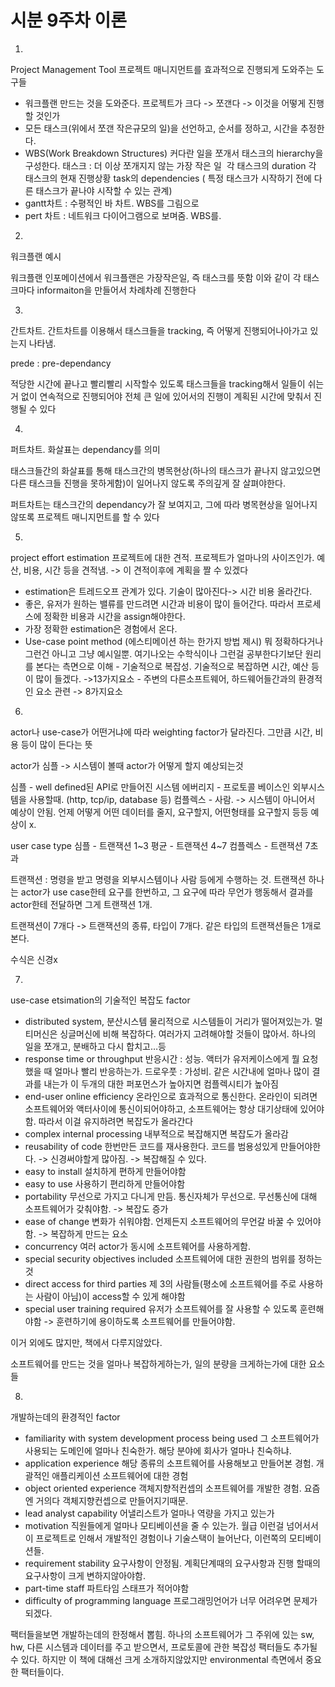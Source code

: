 # 시분 9주차 이론

1)
Project Management Tool
프로젝트 매니지먼트를 효과적으로 진행되게 도와주는 도구들

- 워크플랜 만드는 것을 도와준다. 프로젝트가 크다 -> 쪼갠다 -> 이것을 어떻게 진행할 것인가
- 모든 태스크(위에서 쪼갠 작은규모의 일)을 선언하고, 순서를 정하고, 시간을 추정한다.
- WBS(Work Breakdown Structures) 커다란 일을 쪼개서 태스크의 hierarchy을 구성한다. 태스크 : 더 이상 쪼개지지 않는 가장 작은 일  각 태스크의 duration 각 태스크의 현재 진행상황 task의 dependencies ( 특정 태스크가 시작하기 전에 다른 태스크가 끝나야 시작할 수 있는 관계)
- gantt차트 : 수평적인 바 차트. WBS를 그림으로
- pert 차트 : 네트워크 다이어그램으로 보며줌. WBS를.

2)
워크플랜 예시

워크플랜 인포메이션에서 워크플랜은 가장작은일, 즉 태스크를 뜻함
이와 같이 각 태스크마다 informaiton을 만들어서 차례차례 진행한다

3)
간트차트.
간트차트를 이용해서 태스크들을 tracking, 즉 어떻게 진행되어나아가고 있는지 나타냄.

prede : pre-dependancy

적당한 시간에 끝나고 빨리빨리 시작할수 있도록 태스크들을 tracking해서
일들이 쉬는거 없이 연속적으로 진행되어야 전체 큰 일에 있어서의 진행이 계획된 시간에 맞춰서 진행될 수 있다

4)
퍼트차트.
화살표는 dependancy를 의미

태스크들간의 화살표를 통해 태스크간의 병목현상(하나의 태스크가 끝나지 않고있으면 다른 태스크들 진행을 못하게함)이 일어나지 않도록
주의깊게 잘 살펴야한다.

퍼트차트는 태스크간의 dependancy가 잘 보여지고, 그에 따라 병목현상을 일어나지 않또록 프로젝트 매니지먼트를 할 수 있다

5)
project effort estimation
프로젝트에 대한 견적. 
프로젝트가 얼마나의 사이즈인가. 예산, 비용, 시간 등을 견적냄.
-> 이 견적이후에 계획을 짤 수 있겠다

- estimation은 트레드오프 관계가 있다. 기술이 많아진다-> 시간 비용 올라간다.
- 좋은, 유저가 원하는 밸류를 만드려면 시간과 비용이 많이 들어간다. 따라서 프로세스에 정확한 비용과 시간을 assign해야한다.
- 가장 정확한 estimation은 경험에서 온다.
- Use-case point method (에스티메이션 하는 한가지 방법 제시) 뭐 정확하다거나 그런건 아니고 그냥 예시일뿐. 여기나오는 수학식이나 그런걸 공부한다기보단 원리를 본다는 측면으로 이해 - 기술적으로 복잡성. 기술적으로 복잡하면 시간, 예산 등이 많이 들겠다. ->13가지요소 - 주변의 다른소프트웨어, 하드웨어들간과의 환경적인 요소 관련 -> 8가지요소  

6)
actor나 use-case가 어떤거냐에 따라 weighting factor가 달라진다. 그만큼 시간, 비용 등이 많이 든다는 뜻

actor가 심플 -> 시스템이 볼때 actor가 어떻게 할지 예상되는것

심플 - well defined된 API로 만들어진 시스템
에버리지 - 프로토콜 베이스인 외부시스템을 사용할때. (http, tcp/ip, database 등)
컴플렉스 - 사람. -> 시스템이 아니어서 예상이 안됨. 언제 어떻게 어떤 데이터를 줄지, 요구할지, 어떤형태를 요구할지 등등 예상이 x.

user case type
심플 - 트랜잭션 1~3
평균 - 트랜잭션 4~7
컴플렉스 - 트랜잭션 7초과

트랜잭션 : 명령을 받고 명령을 외부시스템이나 사람 등에게 수행하는 것.
트랜잭션 하나는 actor가 use case한테 요구를 한번하고, 그 요구에 따라 무언가 행동해서 결과를 actor한테 전달하면 그게 트랜잭션 1개.

트랜잭션이 7개다 -> 트랜잭션의 종류, 타입이 7개다. 같은 타입의 트랜잭션들은 1개로 본다.

수식은 신경x

7)
use-case etsimation의
기술적인 복잡도 factor

- distributed system, 분산시스템 물리적으로 시스템들이 거리가 떨어져있는가. 멀티머신은 싱글머신에 비해 복잡하다. 여러가지 고려해야할 것들이 많아서. 하나의 일을 쪼개고, 분배하고 다시 합치고…등
- response time or throughput 반응시간 : 성능. 액터가 유저케이스에게 뭘 요청했을 때 얼마나 빨리 반응하는가. 드로우풋 : 가성비. 같은 시간내에 얼마나 많이 결과를 내는가 이 두개의 대한 퍼포먼스가 높아지면 컴플렉시티가 높아짐
- end-user online efficiency 온라인으로 효과적으로 통신한다. 온라인이 되려면 소프트웨어와 액터사이에 통신이되어야하고, 소프트웨어는 항상 대기상태에 있어야함. 따라서 이걸 유지하려면 복잡도가 올라간다
- complex internal processing 내부적으로 복잡해지면 복잡도가 올라감
- reusability of code 한번만든 코드를 재사용한다. 코드를 범용성있게 만들어야한다. -> 신경써야할게 많아짐. -> 복잡해질 수 있다.
- easy to install 설치하게 편하게 만들어야함
- easy to use 사용하기 편리하게 만들어야함
- portability 무선으로 가지고 다니게 만듬. 통신자체가 무선으로. 무선통신에 대해 소프트웨어가 갖춰야함. -> 복잡도 증가
- ease of change 변화가 쉬워야함. 언제든지 소프트웨어의 무언갈 바꿀 수 있어야함. -> 복잡하게 만드는 요소
- concurrency 여러 actor가 동시에 소프트웨어를 사용하게함.
- special security objectives included 소프트웨어에 대한 권한의 범위를 정하는 것
- direct access for third parties 제 3의 사람들(평소에 소프트웨어를 주로 사용하는 사람이 아님)이 access할 수 있게 해야함
- special user training required 유저가 소프트웨어를 잘 사용할 수 있도록 훈련해야함 -> 훈련하기에 용이하도록 소프트웨어를 만들어야함.

이거 외에도 많지만, 책에서 다루지않았다.

소프트웨어를 만드는 것을 얼마나 복잡하게하는가, 일의 분량을 크게하는가에 대한 요소들

8)
개발하는데의 환경적인 factor

- familiarity with system development process being used 그 소프트웨어가 사용되는 도메인에 얼마나 친숙한가. 해당 분야에 회사가 얼마나 친숙하냐.
- application experience 해당 종류의 소프트웨어를 사용해보고 만들어본 경험. 개괄적인 애플리케이션 소프트웨어에 대한 경험
- object oriented experience 객체지향적컨셉의 소프트웨어를 개발한 경험. 요즘엔 거의다 객체지향컨셉으로 만들어지기때문.
- lead analyst capability 어낼리스트가 얼마나 역량을 가지고 있는가
- motivation 직원들에게 얼마나 모티베이션을 줄 수 있는가. 월급 이런걸 넘어서서 이 프로젝트로 인해서 개발적인 경험이나 기술스택이 늘어난다, 이런쪽의 모티베이션들.
- requirement stability 요구사항이 안정됨. 계획단계때의 요구사항과 진행 할때의 요구사항이 크게 변하지않아야함.
- part-time staff 파트타임 스태프가 적어야함
- difficulty of programming language 프로그래밍언어가 너무 어려우면 문제가 되겠다.

팩터들을보면 개발하는데의 한정해서 뽑힘.
하나의 소프트웨어가 그 주위에 있는 sw, hw, 다른 시스템과 데이터를 주고 받으면서, 프로토콜에 관한 복잡성 팩터들도 추가될 수 있다.
하지만 이 책에 대해선 크게 소개하지않았지만 environmental 측면에서 중요한 팩터들이다.

